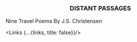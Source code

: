 <script context="module">
  import { genericPreloadForLinks } from 'helpers/genericPreloadForLinks'

  export async function preload(page) {
    return genericPreloadForLinks(page, this)
  }
</script>

<script>
  import Links from 'LinksList.svelte';
  import { makeReadableName } from 'helpers/makeReadableNameFromPath';

  export let links, lastPathSection

  const title = makeReadableName(lastPathSection)
</script>

<main>
<h3 style="text-align: center;">DISTANT PASSAGES</h3> 

Nine Travel Poems By J.S. Christensen

<Links {...{links, title: false}}/>
</main>